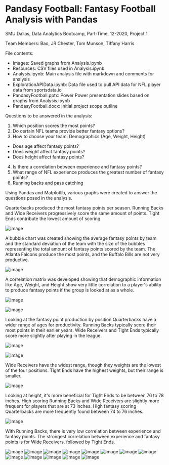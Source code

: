 # Pandasy Football: Fantasy Football Analysis with Pandas
SMU Dallas, Data Analytics Bootcamp, Part-Time, 12-2020, Project 1

Team Members: Bao, JR Chester, Tom Munson, Tiffany Harris

File contents:
* Images: Saved graphs from Analysis.ipynb
* Resources: CSV files used in Analysis.ipynb
* Analysis.ipynb: Main analysis file with markdown and comments for analysis
* ExplorationAPIData.ipynb: Data file used to pull API data for NFL player data from sportsdata.io
* PandasyFootball.pptx: Power Power presentation slides based on graphs from Analysis.ipynb
* PandasyFootball.docx: Initial project scope outline

Questions to be answered in the analysis:
1. Which position scores the most points?
2. Do certain NFL teams provide better fantasy options?
3. How to choose your team: Demographics (Age, Weight, Height)
* Does age affect fantasy points?
* Does weight affect fantasy points?
* Does height affect fantasy points?
4. Is there a correlation between experience and fantasy points?
5. What range of NFL experience produces the greatest number of fantasy points?
6. Running backs and pass catching

Using Pandas and Matplotlib, various graphs were created to answer the questions posed in the analysis.

Quarterbacks produced the most fantasy points per season. Running Backs and Wide Receivers progressively score the same amount of points. Tight Ends contribute the lowest amount of scoring.

![image](https://user-images.githubusercontent.com/74734539/127741682-0901f8d8-050b-422c-8740-00fa96aedc28.png)

A bubble chart was created showing the average fantasy points by team and the standard deviation of the team with the size of the bubbles representing the total amount of fantasy points scored by the team. The Atlanta Falcons produce the most points, and the Buffalo Bills are not very productive.

![image](https://user-images.githubusercontent.com/74734539/127741674-0e77735a-fde7-4882-a254-dd8611491338.png)

A correlation matrix was developed showing that demographic information like Age, Weight, and Height show very little correlation to a player's ability to produce fantasy points if the group is looked at as a whole.

![image](https://user-images.githubusercontent.com/74734539/127741497-e886da67-4836-4e18-b666-cd9cf3840c70.png)

![image](https://user-images.githubusercontent.com/74734539/127741499-8264bc97-3c93-42d6-a16e-0a7d521e4619.png)

Looking at the fantasy point production by position Quarterbacks have a wider range of ages for productivity. Running Backs typically score their most points in their earlier years. Wide Receivers and Tight Ends typically score more slightly after playing in the league.

![image](https://user-images.githubusercontent.com/74734539/127741503-96cdb73f-06ef-491d-982c-081d5fe4ba38.png)

![image](https://user-images.githubusercontent.com/74734539/127741505-a0dd450b-4d70-49e0-82bd-0b1893f8df8b.png)

Wide Receivers have the widest range, though they weights are the lowest of the four positions. Tight Ends have the highest weights, but their range is smaller.

![image](https://user-images.githubusercontent.com/74734539/127741512-5c518496-7cb2-47a5-8688-493721e713e9.png)

Looking at height, it's more beneficial for Tight Ends to be between 76 to 78 inches. High scoring Running Backs and Wide Receivers are slightly more frequent for players that are at 73 inches. High fantasy scoring Quarterbacks are more frequently found between 74 to 76 inches.

![image](https://user-images.githubusercontent.com/74734539/127741520-29bceba1-bb71-476e-8055-d09391799f50.png)

With Running Backs, there is very low correlation between experience and fantasy points. The strongest correlation between experience and fantasy points is for Wide Receivers, followed by Tight Ends.

![image](https://user-images.githubusercontent.com/74734539/127741531-249a49dd-aa2b-4c0e-adba-5a9ff9a96d62.png)
![image](https://user-images.githubusercontent.com/74734539/127741534-b3df4397-7718-451e-968c-8b9d0c011477.png)
![image](https://user-images.githubusercontent.com/74734539/127741536-029b4f34-ae86-4280-9998-2e6f440ce4c1.png)
![image](https://user-images.githubusercontent.com/74734539/127741540-24e25d3a-5830-484d-aeba-475a31654c7f.png)
![image](https://user-images.githubusercontent.com/74734539/127741548-9c778afe-44f4-4da8-810a-64f1f305c120.png)
![image](https://user-images.githubusercontent.com/74734539/127741550-2bb956cb-b592-4465-a056-a488cd03fac3.png)
![image](https://user-images.githubusercontent.com/74734539/127741555-f887bd08-4df4-41f6-8076-a2c47c00abd3.png)
![image](https://user-images.githubusercontent.com/74734539/127741561-96e9d68c-d574-4269-977c-28f19bbc1174.png)
![image](https://user-images.githubusercontent.com/74734539/127741571-7b2c88cf-e870-4d7b-87e1-b48773e93765.png)
![image](https://user-images.githubusercontent.com/74734539/127741572-1ede2b74-2bdc-4fe6-933c-2846bb23e4e1.png)
![image](https://user-images.githubusercontent.com/74734539/127741573-42a5a855-af78-4798-b188-38db5ea77202.png)
![image](https://user-images.githubusercontent.com/74734539/127741577-1227b2c9-095a-42ce-847a-34e6907b26c0.png)
![image](https://user-images.githubusercontent.com/74734539/127741584-4c8834f4-6778-4bc2-8a62-bd689703064a.png)

